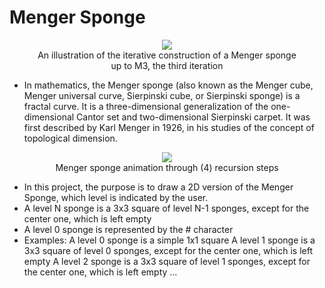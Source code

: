 # Menger Sponge
<figure>
<div style="text-align:center"><img src="https://upload.wikimedia.org/wikipedia/commons/d/de/Menger_sponge_%28Level_0-3%29.jpg" /></div>
<figcaption style="text-align:center">An illustration of the iterative construction of a Menger sponge up to M3, the third iteration</figcaption>
</figure>


* In mathematics, the Menger sponge (also known as the Menger cube, Menger universal curve, Sierpinski cube, or Sierpinski sponge) is a fractal curve. It is a three-dimensional generalization of the one-dimensional Cantor set and two-dimensional Sierpinski carpet. It was first described by Karl Menger in 1926, in his studies of the concept of topological dimension.


<figure>
<div style="text-align:center"><img src="https://upload.wikimedia.org/wikipedia/commons/a/a7/Mengersponge.gif" /></div>
<figcaption style="text-align:center">Menger sponge animation through (4) recursion steps</figcaption>
</figure>


* In this project, the purpose is to draw a 2D version of the Menger Sponge, which level is indicated by the user.
* A level N sponge is a 3x3 square of level N-1 sponges, except for the center one, which is left empty
* A level 0 sponge is represented by the # character
* Examples:
	A level 0 sponge is a simple 1x1 square
	A level 1 sponge is a 3x3 square of level 0 sponges, except for the center one, which is left empty
	A level 2 sponge is a 3x3 square of level 1 sponges, except for the center one, which is left empty
	…

